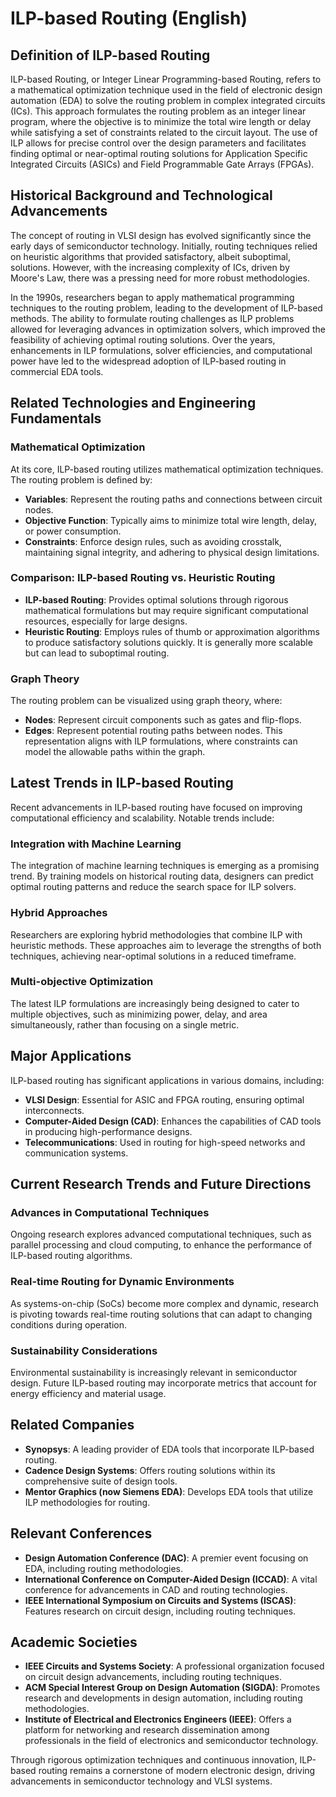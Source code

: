 # ILP-based Routing (English)

## Definition of ILP-based Routing

ILP-based Routing, or Integer Linear Programming-based Routing, refers to a mathematical optimization technique used in the field of electronic design automation (EDA) to solve the routing problem in complex integrated circuits (ICs). This approach formulates the routing problem as an integer linear program, where the objective is to minimize the total wire length or delay while satisfying a set of constraints related to the circuit layout. The use of ILP allows for precise control over the design parameters and facilitates finding optimal or near-optimal routing solutions for Application Specific Integrated Circuits (ASICs) and Field Programmable Gate Arrays (FPGAs).

## Historical Background and Technological Advancements

The concept of routing in VLSI design has evolved significantly since the early days of semiconductor technology. Initially, routing techniques relied on heuristic algorithms that provided satisfactory, albeit suboptimal, solutions. However, with the increasing complexity of ICs, driven by Moore's Law, there was a pressing need for more robust methodologies.

In the 1990s, researchers began to apply mathematical programming techniques to the routing problem, leading to the development of ILP-based methods. The ability to formulate routing challenges as ILP problems allowed for leveraging advances in optimization solvers, which improved the feasibility of achieving optimal routing solutions. Over the years, enhancements in ILP formulations, solver efficiencies, and computational power have led to the widespread adoption of ILP-based routing in commercial EDA tools.

## Related Technologies and Engineering Fundamentals

### Mathematical Optimization

At its core, ILP-based routing utilizes mathematical optimization techniques. The routing problem is defined by:
- **Variables**: Represent the routing paths and connections between circuit nodes.
- **Objective Function**: Typically aims to minimize total wire length, delay, or power consumption.
- **Constraints**: Enforce design rules, such as avoiding crosstalk, maintaining signal integrity, and adhering to physical design limitations.

### Comparison: ILP-based Routing vs. Heuristic Routing

- **ILP-based Routing**: Provides optimal solutions through rigorous mathematical formulations but may require significant computational resources, especially for large designs.
- **Heuristic Routing**: Employs rules of thumb or approximation algorithms to produce satisfactory solutions quickly. It is generally more scalable but can lead to suboptimal routing.

### Graph Theory

The routing problem can be visualized using graph theory, where:
- **Nodes**: Represent circuit components such as gates and flip-flops.
- **Edges**: Represent potential routing paths between nodes.
This representation aligns with ILP formulations, where constraints can model the allowable paths within the graph.

## Latest Trends in ILP-based Routing

Recent advancements in ILP-based routing have focused on improving computational efficiency and scalability. Notable trends include:

### Integration with Machine Learning

The integration of machine learning techniques is emerging as a promising trend. By training models on historical routing data, designers can predict optimal routing patterns and reduce the search space for ILP solvers.

### Hybrid Approaches

Researchers are exploring hybrid methodologies that combine ILP with heuristic methods. These approaches aim to leverage the strengths of both techniques, achieving near-optimal solutions in a reduced timeframe.

### Multi-objective Optimization

The latest ILP formulations are increasingly being designed to cater to multiple objectives, such as minimizing power, delay, and area simultaneously, rather than focusing on a single metric.

## Major Applications

ILP-based routing has significant applications in various domains, including:

- **VLSI Design**: Essential for ASIC and FPGA routing, ensuring optimal interconnects.
- **Computer-Aided Design (CAD)**: Enhances the capabilities of CAD tools in producing high-performance designs.
- **Telecommunications**: Used in routing for high-speed networks and communication systems.

## Current Research Trends and Future Directions

### Advances in Computational Techniques

Ongoing research explores advanced computational techniques, such as parallel processing and cloud computing, to enhance the performance of ILP-based routing algorithms.

### Real-time Routing for Dynamic Environments

As systems-on-chip (SoCs) become more complex and dynamic, research is pivoting towards real-time routing solutions that can adapt to changing conditions during operation.

### Sustainability Considerations

Environmental sustainability is increasingly relevant in semiconductor design. Future ILP-based routing may incorporate metrics that account for energy efficiency and material usage.

## Related Companies

- **Synopsys**: A leading provider of EDA tools that incorporate ILP-based routing.
- **Cadence Design Systems**: Offers routing solutions within its comprehensive suite of design tools.
- **Mentor Graphics (now Siemens EDA)**: Develops EDA tools that utilize ILP methodologies for routing.

## Relevant Conferences

- **Design Automation Conference (DAC)**: A premier event focusing on EDA, including routing methodologies.
- **International Conference on Computer-Aided Design (ICCAD)**: A vital conference for advancements in CAD and routing technologies.
- **IEEE International Symposium on Circuits and Systems (ISCAS)**: Features research on circuit design, including routing techniques.

## Academic Societies

- **IEEE Circuits and Systems Society**: A professional organization focused on circuit design advancements, including routing techniques.
- **ACM Special Interest Group on Design Automation (SIGDA)**: Promotes research and developments in design automation, including routing methodologies.
- **Institute of Electrical and Electronics Engineers (IEEE)**: Offers a platform for networking and research dissemination among professionals in the field of electronics and semiconductor technology.

Through rigorous optimization techniques and continuous innovation, ILP-based routing remains a cornerstone of modern electronic design, driving advancements in semiconductor technology and VLSI systems.